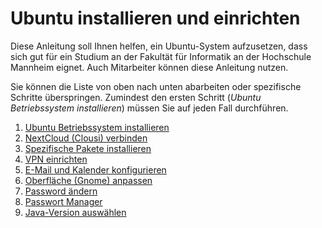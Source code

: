 # Ubuntu installieren und einrichten

Diese Anleitung soll Ihnen helfen, ein Ubuntu-System aufzusetzen, dass sich gut für ein Studium an der Fakultät für Informatik an der Hochschule Mannheim eignet. Auch Mitarbeiter können diese Anleitung nutzen.

Sie können die Liste von oben nach unten abarbeiten oder spezifische Schritte überspringen. Zumindest den ersten Schritt (_Ubuntu Betriebssystem installieren_) müssen Sie auf jeden Fall durchführen.

  1. [Ubuntu Betriebssystem installieren](installation-ubuntu.md)
  2. [NextCloud (Clousi) verbinden](setup-nextcloud.md)
  3. [Spezifische Pakete installieren](installation-packages.md)
  4. [VPN einrichten](setup-vpn.md)
  5. [E-Mail und Kalender konfigurieren](setup-evolution.md)
  6. [Oberfläche (Gnome) anpassen](setup-gnome.md)
  7. [Password ändern](setup-password.md)
  8. [Passwort Manager](setup-password_manager.md)
  9. [Java-Version auswählen](setup-java-version.md)
